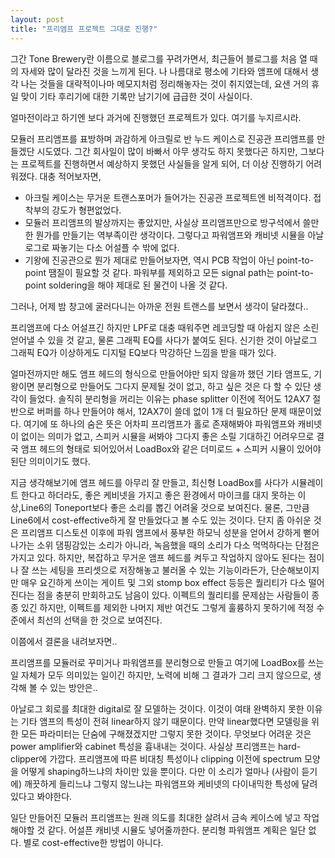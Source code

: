 ```yaml
---
layout: post
title: "프리앰프 프로젝트 그대로 진행?"
---
```


그간 Tone Brewery란 이름으로 블로그를 꾸려가면서, 최근들어 블로그를 처음 열 때의 자세와 많이 달라진 것을 느끼게 된다. 나 나름대로 평소에 기타와 앰프에 대해서 생각 나는 것들을 대략적이나마 메모지처럼 정리해놓자는 것이 취지였는데, 요샌 거의 휴일 맞이 기타 후리기에 대한 기록만 남기기에 급급한 것이 사실이다.

얼마전이라고 하기엔 보다 과거에 진행했던 프로젝트가 있다. 여기를 누지르시라.

모듈러 프리앰프를 표방하며 과감하게 아크릴로 반 누드 케이스로 진공관 프리앰프를 만들겠단 시도였다. 그간 회사일이 많이 바빠서 아무 생각도 하지 못했다곤 하지만, 그보다는 프로젝트를 진행하면서 예상하지 못했던 사실들을 알게 되어, 더 이상 진행하기 어려워졌다. 대충 적어보자면,

- 아크릴 케이스는 무거운 트랜스포머가 들어가는 진공관 프로젝트엔 비적격이다. 접착부의 강도가 형편없었다.
- 모듈러 프리앰프의 발상까지는 좋았지만, 사실상 프리앰프만으로 방구석에서 쓸만한 뭔가를 만들기는 역부족이란 생각이다. 그렇다고 파워앰프와 캐비넷 시뮬을 아날로그로 짜놓기는 다소 어설플 수 밖에 없다.
- 기왕에 진공관으로 뭔가 제대로 만들어보자면, 역시 PCB 작업이 아닌 point-to-point 땜질이 필요할 것 같다. 파워부를 제외하고 모든 signal path는 point-to-point soldering을 해야 제대로 된 물건이 나올 것 같다.

그러나, 어제 밤 창고에 굴러다니는 아까운 전원 트랜스를 보면서 생각이 달라졌다..

프리앰프에 다소 어설프긴 하지만 LPF로 대충 때워주면 레코딩할 때 아쉽지 않은 소린 얻어낼 수 있을 것 같고, 물론 그래픽 EQ를 사다가 붙여도 된다. 신기한 것이 아날로그 그래픽 EQ가 이상하게도 디지털 EQ보다 막강하단 느낌을 받을 때가 있다.

얼마전까지만 해도 앰프 헤드의 형식으로 만들어야만 되지 않을까 했던 기타 앰프도, 기왕이면 분리형으로 만들어도 그다지 문제될 것이 없고, 하고 싶은 것은 다 할 수 있단 생각이 들었다. 솔직히 분리형을 꺼리는 이유는 phase splitter 이전에 적어도 12AX7 절반으로 버퍼를 하나 만들어야 해서, 12AX7이 쓸데 없이 1개 더 필요하단 문제 때문이었다. 여기에 또 하나의 숨은 뜻은 어차피 프리앰프가 홀로 존재해봐야 파워앰프와 캐비넷이 없이는 의미가 없고, 스피커 시뮬을 써봐야 그다지 좋은 소릴 기대하긴 어려우므로 결국 앰프 헤드의 형태로 되어있어서 LoadBox와 같은 더미로드 + 스피커 시뮬이 있어야 된단 의미이기도 했다.

지금 생각해보기에 앰프 헤드를 아무리 잘 만들고, 최신형 LoadBox를 사다가 시뮬레이트 한다고 하더라도, 좋은 케비넷을 가지고 좋은 환경에서 마이크를 대지 못하는 이상,Line6의 Toneport보다 좋은 소리를 뽑긴 어려울 것으로 보여진다. 물론, 그만큼 Line6에서 cost-effective하게 잘 만들었다고 볼 수도 있는 것이다. 단지 좀 아쉬운 것은 프리앰프 디스토션 이후에 파워 앰프에서 풍부한 하모닉 성분을 얻어서 강하게 뻗어나가는 소위 댐핑감있는 소리가 아니라, 녹음했을 때의 소리가 다소 먹먹하다는 단점은 가지고 있다. 하지만, 복잡하고 무거운 앰프 헤드를 켜두고 작업하지 않아도 된다는 점이나 잘 쓰는 세팅을 프리셋으로 저장해놓고 불러올 수 있는 기능이라든가, 단순해보이지만 매우 요긴하게 쓰이는 게이트 및 그외 stomp box effect 등등은 퀄리티가 다소 떨어진다는 점을 충분히 만회하고도 남음이 있다. 이펙트의 퀄리티를 문제삼는 사람들이 종종 있긴 하지만, 이펙트를 제외한 나머지 제반 여건도 그렇게 훌륭하지 못하기에 적정 수준에서 최선의 선택을 한 것으로 보여진다.

이쯤에서 결론을 내려보자면..

프리앰프를 모듈러로 꾸미거나 파워앰프를 분리형으로 만들고 여기에 LoadBox를 쓰는 일 자체가 모두 의미있는 일이긴 하지만, 노력에 비해 그 결과가 그리 크지 않으므로, 생각해 볼 수 있는 방안은..

아날로그 회로를 최대한 digital로 잘 모델하는 것이다. 이것이 여태 완벽하지 못한 이유는 기타 앰프의 특성이 전혀 linear하지 않기 때문이다. 만약 linear했다면 모델링을 위한 모든 파라미터는 단숨에 구해졌겠지만 그렇지 못한 것이다. 무엇보다 어려운 것은 power amplifier와 cabinet 특성을 흉내내는 것이다. 사실상 프리앰프는 hard-clipper에 가깝다. 프리앰프에 따른 비대칭 특성이나 clipping 이전에 spectrum 모양을 어떻게 shaping하느냐의 차이만 있을 뿐이다. 다만 이 소리가 얼마나 (사람이 듣기에) 깨끗하게 들리느냐 그렇지 않느냐는 파워앰프와 케비넷의 다이내믹한 특성에 달려있다고 봐야한다.

일단 만들어진 모듈러 프리앰프는 원래 의도를 최대한 살려서 금속 케이스에 넣고 작업해야할 것 같다. 어설픈 캐비넷 시뮬도 넣어줄까한다. 분리형 파워앰프 계획은 일단 없다. 별로 cost-effective한 방법이 아니다.

